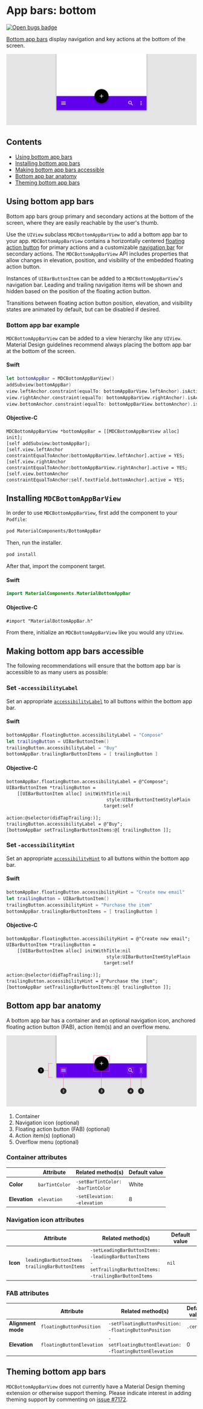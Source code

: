 <!--docs:
title: "App bars: bottom"
layout: detail
section: components
excerpt: "A bottom app bar displays navigation and key actions at the bottom of mobile screens."
iconId: bottom_app_bar
path: /catalog/bottomappbar/
api_doc_root: true
-->

# App bars: bottom

[![Open bugs badge](https://img.shields.io/badge/dynamic/json.svg?label=open%20bugs&url=https%3A%2F%2Fapi.github.com%2Fsearch%2Fissues%3Fq%3Dis%253Aopen%2Blabel%253Atype%253ABug%2Blabel%253A%255BBottomAppBar%255D&query=%24.total_count)](https://github.com/material-components/material-components-ios/issues?q=is%3Aopen+is%3Aissue+label%3Atype%3ABug+label%3A%5BBottomAppBar%5D)

[Bottom app bars](https://material.io/components/app-bars-bottom/) display navigation and key actions at the bottom of the screen.

![Bottom app bar hero](docs/assets/bottom-app-bar-hero.png)

## Contents

* [Using bottom app bars](#using-bottom-app-bars)
* [Installing bottom app bars](#installing-bottom-app-bars)
* [Making bottom app bars accessible](#making-bottom-app-bars-accessible)
* [Bottom app bar anatomy](#bottom-app-bar-anatomy)
* [Theming bottom app bars](#theming-bottom-app-bars)

## Using bottom app bars

Bottom app bars group primary and secondary actions at the bottom of the screen, where they are easily reachable by the user's thumb.

Use the `UIView` subclass `MDCBottomAppBarView` to add a bottom app bar to your app. `MDCBottomAppBarView` contains a horizontally centered [floating action button](https://material.io/components/ios/catalog/buttons/api-docs/Classes/MDCFloatingButton.html) for primary actions and a customizable [navigation bar](https://material.io/components/ios/catalog/flexible-headers/navigation-bars/) for secondary actions. The `MDCBottomAppBarView` API includes properties that allow changes in elevation, position, and visibility of the embedded floating action button.

Instances of `UIBarButtonItem` can be added to a `MDCBottomAppBarView`'s navigation bar. Leading and trailing navigation items will be shown and hidden based on the position of the floating action button.

Transitions between floating action button position, elevation, and visibility states are animated by default, but can be disabled if desired.

### Bottom app bar example

`MDCBottomAppBarView` can be added to a view hierarchy like any `UIView`. Material Design guidelines
recommend always placing the bottom app bar at the bottom of the screen.

<!--<div class="material-code-render" markdown="1">-->
#### Swift

```swift
let bottomAppBar = MDCBottomAppBarView()
addSubview(bottomAppBar)
view.leftAnchor.constraint(equalTo: bottomAppBarView.leftAnchor).isActive = true
view.rightAnchor.constraint(equalTo: bottomAppBarView.rightAnchor).isActive = true
view.bottomAnchor.constraint(equalTo: bottomAppBarView.bottomAnchor).isActive = true
```

#### Objective-C

```objc
MDCBottomAppBarView *bottomAppBar = [[MDCBottomAppBarView alloc] init];
[self addSubview:bottomAppBar];
[self.view.leftAnchor constraintEqualToAnchor:bottomAppBarView.leftAnchor].active = YES;
[self.view.rightAnchor constraintEqualToAnchor:bottomAppBarView.rightAnchor].active = YES;
[self.view.bottomAnchor constraintEqualToAnchor:self.textField.bottomAnchor].active = YES;
```

<!--</div>-->

## Installing `MDCBottomAppBarView`

In order to use `MDCBottomAppBarView`, first add the component to your `Podfile`:

```bash
pod MaterialComponents/BottomAppBar
```
<!--{: .code-renderer.code-renderer--install }-->

Then, run the installer.

```bash
pod install
```

After that, import the component target.

<!--<div class="material-code-render" markdown="1">-->
#### Swift
```swift
import MaterialComponents.MaterialBottomAppBar
```

#### Objective-C
```objc
#import "MaterialBottomAppBar.h"
```
<!--</div>-->

From there, initialize an `MDCBottomAppBarView` like you would any `UIView`.

## Making bottom app bars accessible

The following recommendations will ensure that the bottom app bar is accessible to as many users as possible:

### Set `-accessibilityLabel`

Set an appropriate
[`accessibilityLabel`](https://developer.apple.com/documentation/uikit/uiaccessibilityelement/1619577-accessibilitylabel)
to all buttons within the bottom app bar.

<!--<div class="material-code-render" markdown="1">-->
#### Swift

```swift
bottomAppBar.floatingButton.accessibilityLabel = "Compose"
let trailingButton = UIBarButtonItem()
trailingButton.accessibilityLabel = "Buy"
bottomAppBar.trailingBarButtonItems = [ trailingButton ]
```

#### Objective-C

```objc
bottomAppBar.floatingButton.accessibilityLabel = @"Compose";
UIBarButtonItem *trailingButton = 
    [[UIBarButtonItem alloc] initWithTitle:nil
                                     style:UIBarButtonItemStylePlain
                                    target:self
                                    action:@selector(didTapTrailing:)];
trailingButton.accessibilityLabel = @"Buy";
[bottomAppBar setTrailingBarButtonItems:@[ trailingButton ]];
```
<!--</div>-->

### Set `-accessibilityHint`

Set an appropriate
[`accessibilityHint`](https://developer.apple.com/documentation/objectivec/nsobject/1615093-accessibilityhint)
to all buttons within the bottom app bar.

<!--<div class="material-code-render" markdown="1">-->
#### Swift

```swift
bottomAppBar.floatingButton.accessibilityHint = "Create new email"
let trailingButton = UIBarButtonItem()
trailingButton.accessibilityHint = "Purchase the item"
bottomAppBar.trailingBarButtonItems = [ trailingButton ]
```

#### Objective-C

```objc
bottomAppBar.floatingButton.accessibilityHint = @"Create new email";
UIBarButtonItem *trailingButton = 
    [[UIBarButtonItem alloc] initWithTitle:nil
                                     style:UIBarButtonItemStylePlain
                                    target:self
                                    action:@selector(didTapTrailing:)];
trailingButton.accessibilityHint = @"Purchase the item";
[bottomAppBar setTrailingBarButtonItems:@[ trailingButton ]];
```
<!--</div>-->

## Bottom app bar anatomy

A bottom app bar has a container and an optional navigation icon, anchored
floating action button (FAB), action item(s) and an overflow menu.

![Bottom app bar anatomy diagram](docs/assets/bottom-app-bar-anatomy.png)

1.  Container
2.  Navigation icon (optional)
3.  Floating action button (FAB) (optional)
4.  Action item(s) (optional)
5.  Overflow menu (optional)

### Container attributes

&nbsp;        | Attribute            | Related method(s)                          | Default value
------------- | -------------------- | ------------------------------------------ | -------------
**Color**     | `barTintColor`       | `-setBarTintColor:` <br> `-barTintColor`   | White
**Elevation** | `elevation`         | `-setElevation:` <br> `-elevation`          | 8

### Navigation icon attributes

&nbsp;    | Attribute            | Related method(s)                          | Default value
--------- | -------------------- | ------------------------------------------ | -------------
**Icon**  | `leadingBarButtonItems` <br> `trailingBarButtonItems` | `-setLeadingBarButtonItems:` <br> `-leadingBarButtonItems` <br> `-setTrailingBarButtonItems:` <br> `-trailingBarButtonItems` | `nil`

### FAB attributes

&nbsp;                           | Attribute                          | Related method(s)                                                      | Default value
-------------------------------- | ---------------------------------- | ---------------------------------------------------------------------- | -------------
**Alignment mode**               | `floatingButtonPosition`           | `-setFloatingButtonPosition:` <br> `-floatingButtonPosition`           | `.center`
**Elevation**                    | `floatingButtonElevation`          | `-setFloatingButtonElevation:` <br> `-floatingButtonElevation`           | 0

## Theming bottom app bars

`MDCBottomAppBarView` does not currently have a Material Design theming extension or otherwise support theming. Please indicate interest in adding theming support by commenting on [issue #7172](https://github.com/material-components/material-components-ios/issues/7172).
